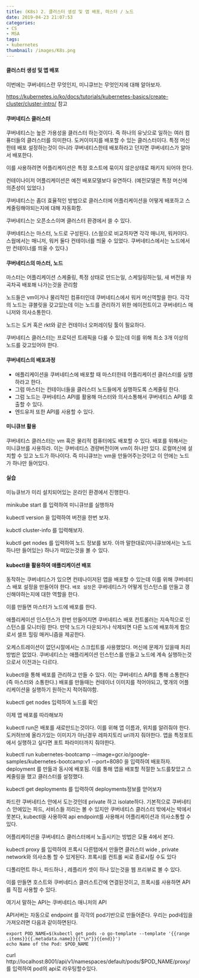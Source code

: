 ```yaml
---
title: (K8s) 2. 클러스터 생성 및 앱 배포, 마스터 / 노드
date: 2019-04-23 21:07:53
categories:
- CS
- MSA
tags:
- kubernetes
thumbnail: /images/K8s.png
---
```

#### 클러스터 생성 및 앱 배포


이번에는 쿠버네티스란 무엇인지, 미니큐브는 무엇인지에 대해 알아보자.

https://kubernetes.io/ko/docs/tutorials/kubernetes-basics/create-cluster/cluster-intro/ 참고

#### 쿠버네티스 클러스터
쿠버네티스는 높은 가용성을 클러스터 하는것이다. 즉 하나의 유닛으로 일하는 여러 컴퓨터들의 클러스터를 의미한다. 도커이미지를 배포할 수 있는 클러스터이다.
특정 머신한테 배포 설정하는것이 아니라 쿠버네티스한테 배포하라고 던지면 쿠버네티스가 알아서 배포한다.

이를 사용하려면 어플리케이션은 특정 호스트에 묶이지 않은상태로 패키지 되어야 한다.

컨테이나이저 어플리케이션은 예전 배포모델보다 유연하다. (예전모델은 특정 머신에 의존성이 있었다.)

쿠버네티스는 좀더 효율적인 방법으로 클러스터에 어플리케이션을 어떻게 배포하고 스케줄링해야되는지에 대해 자동화함.

쿠버네티스는 오픈소스이며 클러스터 환경에서 쓸 수 있다.

쿠버네티스는 마스터, 노드로 구성된다.
(스웜으로 비교하자면 각각 매니저, 워커이다. 스웜에서는 매니저, 워커 둘다 컨테이너를 띄울 수 있었다. 쿠버네티스에서는 노드에서만 컨테이너를 띄울 수 있다.)

#### 쿠버네티스의 마스터, 노드
마스터는 어플리케이션 스케줄링, 특정 상태로 만드는일, 스케일링하는일, 새 버전을 차곡차곡 배포해 나가는것을 관리함

노드들은 vm이거나 물리적인 컴퓨터인데 쿠버네티스에서 워커 머신역할을 한다.
각각의 노드는 큐블릿을 갖고있는데 이는 노드를 관리하기 위한 에이전트이고 쿠버네티스 매니저와 의사소통한다.

노드는 도커 혹은 rkt와 같은 컨테이너 오퍼레이팅 툴이 필요하다.

쿠버네티스 클러스터는 프로덕션 트래픽을 다룰 수 있는데 이를 위해 최소 3개 이상의 노드를 갖고있어야 한다.


#### 쿠버네티스의 배포과정
- 애플리케이션을 쿠버네티스에 배포할 때 마스터한테 어플리케이션 클러스터를 실행하라고 한다.
- 그럼 마스터는 컨테이너들을 클러스터 노드들에게 실행하도록 스케줄링 한다.
- 그럼 노드는 쿠버네티스 API를 활용해 마스터와 의사소통해서 쿠버네티스 API를 호출할 수 있다.
- 엔드유저 또한 API를 사용할 수 있다.

#### 미니큐브 활용
쿠버네티스 클러스터는 vm 혹은 물리적 컴퓨터에도 배포할 수 있다. 배포를 위해서는 미니큐브를 사용하라. 이는 쿠버네티스 경량버전이며 vm이 하나만 있다. 로컬머신에 설치할 수 있고 노드가 하나이다.
즉 미니큐브는 vm을 만들어주는것이고 이 안에는 노드가 하나만 들어있다.

#### 실습
미뉴큐브가 미리 설치되어있는 온라인 환경에서 진행한다.

minikube start
를 입력하여 미니큐브를 실행하자

kubectl version
을 입력하여 버전을 한번 보자.

kubctl cluster-info
를 입력해보자.

kubctl get nodes
를 입력하여 노드 정보를 보자.
아까 말한대로(미니큐브에서는 노드 하나만 들어있는) 하나가 떠있는것을 볼 수 있다.



#### kubectl을 활용하여 애플리케이션 배포
동작하는 쿠버네티스가 있으면 컨테나이저된 앱을 배포할 수 있는데 이를 위해 쿠버네티스 배포 설정을 만들어야 한다.
`배포 설정`은 쿠버네티스가 어떻게 인스턴스를 만들고 갱신해야하는지에 대한 역할을 한다.

이를 만들면 마스터가 노드에 배포를 한다.


애플리케이션 인스턴스가 한번 만들어지면 쿠버네티스 배포 컨트롤러는 지속적으로 인스턴스를 모니터링 한다. 만약 노드가 다운되거나 삭제되면 다른 노드에 배포하게 함으로서 셀프 힐링 매커니즘을 제공한다.

오케스트레이션이 없던시절에서는 스크립트를 사용했었다. 머신에 문제가 있을때 처리방법은 없었다.  쿠버네티스는 애플리케이션 인스턴스를 만들고 노드에 계속 실행하는것으로서 이전과는 다르다.


kubectl을 통해 배포를 관리하고 만들 수 있다. 이는 쿠버네티스 API를 통해 소통한다(즉 마스터와 소통한다.) 배포를 만들때는 컨테이너 이미지를 적어야되고, 몇개의 어플리케이션을 실행하기 원하는지 적어줘야함.

kubectl get nodes
입력하여 노드를 확인

이제 앱 배포를 따라해보자

kubectl run은 배포를 새로만드는것이다.
이를 위해 앱 이름과, 위치를 알려줘야 한다. 도커허브에 올라가있는 이미지가 아닌경우 레파지토리 uri까지 줘야한다. 앱을 특정포트에서 실행하고 싶다면 포트 파라미터까지 줘야한다.

kubectl run kubernetes-bootcamp --image=gcr.io/google-samples/kubernetes-bootcamp:v1 --port=8080
을 입력하여 배포하자. deployment 를 만듦과 동시에 배포됨.
이를 통해 앱을 배포할 적절한 노드를찾았고 스케줄링을 했고 클러스터를 설정했다.

kubectl get deployments
를 입력하여 deployments정보를 얻어보자

파드란 쿠버네티스 안에서 도는것인데 private 하고 isolate하다. 기본적으로 쿠버네티스 안에있는 파드, 서비스들 끼리는 볼 수 있지만 쿠버네티스 클러스터 밖에서는 박에서 못본다, kubectl을 사용하여 api endpoint를 사용해서 어플리케이션과 의사소통할 수 있다.

어플리케이션을 쿠버네티스 클러스터에서 노출시키는 방법은 모듈 4에서 본다.

kubectl proxy
를 입력하여 프록시 다른탭에서 만들면 클러스터 wide , private network와 의사소통 할 수 있게된다. 프록시를 컨트롤 씨로 종료시킬 수도 있다

디폴리먼트 하나, 파드하나 , 레플리카 셋이 하나 있는것을 웹 프리뷰로 볼 수 있다.

이를 만들면 호스트와 쿠버네티스 클러스트간에 연결된것이고, 프록시를 사용하면 API 를 직접 사용할 수 있다.

여기서 말하는 API는 쿠버네티스 매니저의 API

API서버는 자동으로 endpoint 를 각각의 pod기반으로 만들어준다. 우리는 pod네임을 가져오려면 다음과 같이하면된다.
```
export POD_NAME=$(kubectl get pods -o go-template --template '{{range .items}}{{.metadata.name}}{{"\n"}}{{end}}')
echo Name of the Pod: $POD_NAME
```

curl http://localhost:8001/api/v1/namespaces/default/pods/$POD_NAME/proxy/
를 입력하여 pod의 api로 라우팅할수있다.
